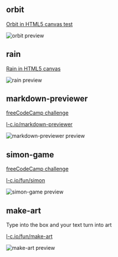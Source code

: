 ## orbit
[Orbit in HTML5 canvas test](https://l-c.io/fun/orbit)

![orbit preview](https://i.imgur.com/A8F1UkM.png)

## rain
[Rain in HTML5 canvas](https://l-c.io/fun/rain)

![rain preview](https://i.imgur.com/UFd2sih.png)

## markdown-previewer
[freeCodeCamp challenge](https://www.freecodecamp.org/learn/front-end-development-libraries/front-end-development-libraries-projects/build-a-markdown-previewer)

[l-c.io/markdown-previewer](https://l-c.io/freecodecamp/markdown-previewer/)

![markdown-previewer preview](https://i.imgur.com/09F2nVE.png)

## simon-game
[freeCodeCamp challenge](https://en.wikipedia.org/wiki/Simon_(game))

[l-c.io/fun/simon](https://l-c.io/fun/simon)

![simon-game preview](https://i.imgur.com/8u9ZbeW.png)

## make-art
Type into the box and your text turn into art

[l-c.io/fun/make-art](https://l-c.io/fun/make-art)

![make-art preview](https://i.imgur.com/SLAPIrT.png)

